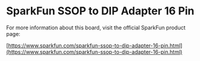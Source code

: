 # SparkFun SSOP to DIP Adapter 16 Pin

For more information about this board, visit the official SparkFun product page:

[https://www.sparkfun.com/sparkfun-ssop-to-dip-adapter-16-pin.html](https://www.sparkfun.com/sparkfun-ssop-to-dip-adapter-16-pin.html) 